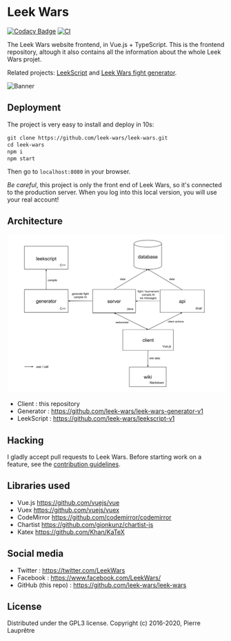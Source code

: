 # Leek Wars

[![Codacy Badge](https://app.codacy.com/project/badge/Grade/46d001bcd2944ad5b6ba45d772e6099f)](https://www.codacy.com/gh/leek-wars/leek-wars/dashboard?utm_source=github.com&amp;utm_medium=referral&amp;utm_content=leek-wars/leek-wars&amp;utm_campaign=Badge_Grade)
[![CI](https://github.com/leek-wars/leek-wars/actions/workflows/build.yml/badge.svg)](https://github.com/leek-wars/leek-wars/actions/workflows/build.yml)

The Leek Wars website frontend, in Vue.js + TypeScript. This is the frontend repository, altough it also contains all the information about the whole Leek Wars projet.

Related projects: [LeekScript](https://github.com/leek-wars/leekscript) and [Leek Wars fight generator](https://github.com/leek-wars/leek-wars-generator).

![Banner](https://github.com/leek-wars/leek-wars-client/blob/master/banner.jpg)

## Deployment

The project is very easy to install and deploy in 10s:
```shell
git clone https://github.com/leek-wars/leek-wars.git
cd leek-wars
npm i
npm start
```
Then go to `localhost:8080` in your browser.

*Be careful*, this project is only the front end of Leek Wars, so it's connected to the
production server. When you log into this local version, you will use your real account!

## Architecture
![Banner](https://github.com/leek-wars/leek-wars-meta/blob/master/doc/architecture.svg)
- Client : this repository
- Generator : https://github.com/leek-wars/leek-wars-generator-v1
- LeekScript : https://github.com/leek-wars/leekscript-v1

## Hacking
I gladly accept pull requests to Leek Wars. Before starting work on a feature, see the [contribution guidelines](https://github.com/leek-wars/leek-wars-client/blob/master/CONTRIBUTING.md).

## Libraries used

- Vue.js https://github.com/vuejs/vue
- Vuex https://github.com/vuejs/vuex
- CodeMirror https://github.com/codemirror/codemirror
- Chartist https://github.com/gionkunz/chartist-js
- Katex https://github.com/Khan/KaTeX

## Social media
- Twitter : https://twitter.com/LeekWars
- Facebook : https://www.facebook.com/LeekWars/
- GitHub (this repo) : https://github.com/leek-wars/leek-wars

## License

Distributed under the GPL3 license. Copyright (c) 2016-2020, Pierre Lauprêtre
